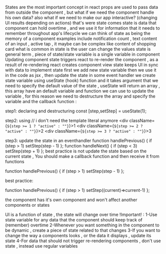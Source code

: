 States are the most important concept in react
props are used to pass data from outside the component , but what if we need the component handle his own data? also what if we need to make our app interactive? (changing UI results depending on actions) 
that's were state comes 
state is data that component can hold overtime , and we use it for information that it needs to remember throughout app's lifecycle
we can think of state as being the memory of a component
examples include notification count , text content of an input , active tap , it maybe can be complex like content of shopping card
what is common in state is the user can change the values
state is general term , piece of state/state variable is a single variable in component 
Updating component state triggers react to re-render the component , as a result of re-rendering react creates component view
state keeps UI in sync with data 
to implement state 
first we add new state variable then we use it in the code as jsx , then update the state in some event handler
we create state variable using useState (hook) function and it takes argument that we need to specify the default value of the state , useState will return an array , this array have an default variable and function we can use to update the variable , for this reason we need to destructure the array and specify the variable and the callback function : 

step1: declaring and destructuring
 const [step,setStep] = useState(1);

step2: using
 // i don't need the template literal anymore
      <div className={`${step >= 1 ? "active" : ""}`}>1</div>
      <div className={`${step >= 2 ? "active" : ""}`}>2</div>
      <div className={`${step >= 3 ? "active" : ""}`}>3</div>

step3: update the state in an eventhandler
  function handlePrevious() {
    if (step > 1) setStep(step - 1)
  };
  function handleNext() {
    if (step < 3) setStep(step + 1)
  };
best practice is not update the state based on the current state  , You should make a callback function and then receive it from functions

function handlePrevious() {
    if (step > 1) setStep(step - 1)
  };

best practice: 

function handlePrevious() {
    if (step > 1) setStep((current)=>current-1)
  };

the component has it's own component and won't affect another components or states

UI is a function of state , the state will change over time
!Important! : 
1-Use state variable for any data that the component should keep track of (remember) overtime
2-Whenever you want something in the component to be dynamic , create a piece of state related to that changes
3-If you want to change the way a components looks , or the data it displays , update its state
4-For data that should not trigger re-rendering components , don't use state , instead use regular variables